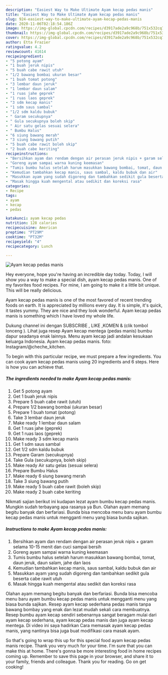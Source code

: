 ```yaml
---
description: "Easiest Way to Make Ultimate Ayam kecap pedas manis"
title: "Easiest Way to Make Ultimate Ayam kecap pedas manis"
slug: 924-easiest-way-to-make-ultimate-ayam-kecap-pedas-manis
date: 2020-11-06T02:18:54.186Z
image: https://img-global.cpcdn.com/recipes/d3917ade2a9c968b/751x532cq70/ayam-kecap-pedas-manis-foto-resep-utama.jpg
thumbnail: https://img-global.cpcdn.com/recipes/d3917ade2a9c968b/751x532cq70/ayam-kecap-pedas-manis-foto-resep-utama.jpg
cover: https://img-global.cpcdn.com/recipes/d3917ade2a9c968b/751x532cq70/ayam-kecap-pedas-manis-foto-resep-utama.jpg
author: Etta Frazier
ratingvalue: 4.2
reviewcount: 41614
recipeingredient:
- "5 potong ayam"
- "1 buah jeruk nipis"
- "5 buah cabe rawit utuh"
- "1/2 bawang bombai ukuran besar"
- "1 buah tomat potong"
- "3 lembar daun jeruk"
- "1 lembar daun salam"
- "1 ruas jahe geprek"
- "1 ruas laos geprek"
- "3 sdm kecap manis"
- "1 sdm saus sambal"
- "1/2 sdm kaldu bubuk"
- " Garam secukupnya"
- " Gula secukupnya boleh skip"
- " Air satu gelas sesuai selera"
- " Bumbu Halus"
- "6 siung bawang merah"
- "3 siung bawang putih"
- "5 buah cabe rawit boleh skip"
- "2 buah cabe keriting"
recipeinstructions:
- "Bersihkan ayam dan rendam dengan air perasan jeruk nipis + garam selama 10-15 menit dan cuci sampai bersih"
- "Goreng ayam sampai warna kuning keemasan"
- "Tumis bumbu halus setelah harum masukkan bawang bombai, tomat, daun jeruk, daun salam, jahe dan laos"
- "Kemudian tambahkan kecap manis, saus sambal, kaldu bubuk dan air"
- "Masukkan ayam yang sudah digoreng dan tambahkan sedikit gula beserta cabe rawit utuh"
- "Masak hingga kuah mengental atau sedikit dan koreksi rasa"
categories:
- Recipe
tags:
- ayam
- kecap
- pedas

katakunci: ayam kecap pedas 
nutrition: 128 calories
recipecuisine: American
preptime: "PT29M"
cooktime: "PT32M"
recipeyield: "4"
recipecategory: Lunch

---
```



![Ayam kecap pedas manis](https://img-global.cpcdn.com/recipes/d3917ade2a9c968b/751x532cq70/ayam-kecap-pedas-manis-foto-resep-utama.jpg)

Hey everyone, hope you're having an incredible day today. Today, I will show you a way to make a special dish, ayam kecap pedas manis. One of my favorites food recipes. For mine, I am going to make it a little bit unique. This will be really delicious.

Ayam kecap pedas manis is one of the most favored of recent trending foods on earth. It is appreciated by millions every day. It is simple, it's quick, it tastes yummy. They are nice and they look wonderful. Ayam kecap pedas manis is something which I have loved my whole life.

Dukung channel ini dengan SUBSCRIBE , LIKE ,KOMEN &amp; (clik tombol lonceng ). Lihat juga resep Ayam kecap mentega (pedas manis) bumbu dapur seadanya enak lainnya. Menu ayam kecap jadi andalan kesukaan keluarga Indonesia. Ayam kecap pedas manis. foto: Instagram/@cheche_kitchen.


To begin with this particular recipe, we must prepare a few ingredients. You can cook ayam kecap pedas manis using 20 ingredients and 6 steps. Here is how you can achieve that.

<!--inarticleads1-->

##### The ingredients needed to make Ayam kecap pedas manis:

1. Get 5 potong ayam
1. Get 1 buah jeruk nipis
1. Prepare 5 buah cabe rawit (utuh)
1. Prepare 1/2 bawang bombai (ukuran besar)
1. Prepare 1 buah tomat (potong)
1. Take 3 lembar daun jeruk
1. Make ready 1 lembar daun salam
1. Get 1 ruas jahe (geprek)
1. Get 1 ruas laos (geprek)
1. Make ready 3 sdm kecap manis
1. Get 1 sdm saus sambal
1. Get 1/2 sdm kaldu bubuk
1. Prepare  Garam (secukupnya)
1. Take  Gula (secukupnya, boleh skip)
1. Make ready  Air satu gelas (sesuai selera)
1. Prepare  Bumbu Halus
1. Make ready 6 siung bawang merah
1. Take 3 siung bawang putih
1. Make ready 5 buah cabe rawit (boleh skip)
1. Make ready 2 buah cabe keriting


Nikmati sajian berikut ini kudapan lezat ayam bumbu kecap pedas manis. Mungkin sudah terbayang apa rasanya ya Bun. Olahan ayam memang begitu banyak dan berfariasi. Bunda bisa mencoba menu baru ayam bumbu kecap pedas manis untuk mengganti menu yang biasa bunda sajikan. 

<!--inarticleads2-->

##### Instructions to make Ayam kecap pedas manis:

1. Bersihkan ayam dan rendam dengan air perasan jeruk nipis + garam selama 10-15 menit dan cuci sampai bersih
1. Goreng ayam sampai warna kuning keemasan
1. Tumis bumbu halus setelah harum masukkan bawang bombai, tomat, daun jeruk, daun salam, jahe dan laos
1. Kemudian tambahkan kecap manis, saus sambal, kaldu bubuk dan air
1. Masukkan ayam yang sudah digoreng dan tambahkan sedikit gula beserta cabe rawit utuh
1. Masak hingga kuah mengental atau sedikit dan koreksi rasa


Olahan ayam memang begitu banyak dan berfariasi. Bunda bisa mencoba menu baru ayam bumbu kecap pedas manis untuk mengganti menu yang biasa bunda sajikan. Resep ayam kecap sederhana pedas manis tanpa bawang bombay yang enak dan lezat mudah sekali cara membuatnya. Resep bumbu ayam kecap sendiri sebenarnya sangat beragam mulai dari ayam kecap sederhana, ayam kecap pedas manis dan juga ayam kecap mentega. Di video ini saya hadirkan Cara memasak ayam kecap pedas manis, yang nantinya bisa juga buat modifikasi cara masak ayam. 

So that's going to wrap this up for this special food ayam kecap pedas manis recipe. Thank you very much for your time. I'm sure that you can make this at home. There's gonna be more interesting food in home recipes coming up. Remember to save this page in your browser, and share it to your family, friends and colleague. Thank you for reading. Go on get cooking!
